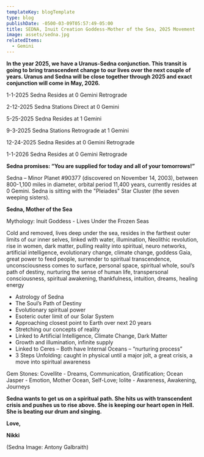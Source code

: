 ```yaml
---
templateKey: blogTemplate
type: blog
publishDate: -0500-03-09T05:57:49-05:00
title: SEDNA, Inuit Creation Goddess-Mother of the Sea, 2025 Movement
image: assets/sedna.jpg
relatedItems:
  - Gemini
---
```



**In the year 2025, we have a Uranus-Sedna conjunction. This transit is going to bring transcendent change to our lives over the next couple of years. Uranus and Sedna will be close together through 2025 and exact conjunction will come in May, 2026.**

1-1-2025        Sedna Resides at 0 Gemini Retrograde

2-12-2025      Sedna Stations Direct at 0 Gemini

5-25-2025      Sedna Resides at 1 Gemini

9-3-2025        Sedna Stations Retrograde at 1 Gemini

12-24-2025   Sedna Resides at 0 Gemini Retrograde

1-1-2026        Sedna Resides at 0 Gemini Retrograde

**Sedna promises: “You are supplied for today and all of your tomorrows!”**

Sedna – Minor Planet #90377 (discovered on November 14, 2003), between 800-1,100 miles in diameter, orbital period 11,400 years, currently resides at 0 Gemini. Sedna is sitting with the "Pleiades" Star Cluster (the seven weeping sisters).

**Sedna, Mother of the Sea**

Mythology: Inuit Goddess - Lives Under the Frozen Seas

Cold and removed, lives deep under the sea, resides in the farthest outer limits of our inner selves, linked with water, illumination, Neolithic revolution, rise in women, dark matter, pulling reality into spiritual, neuro networks, artificial intelligence, evolutionary change, climate change, goddess Gaia, great power to feed people, surrender to spiritual transcendence, unconsciousness comes to surface, personal space, spiritual whole, soul’s path of destiny, nurturing the sense of human life, transpersonal consciousness, spiritual awakening, thankfulness, intuition, dreams, healing energy

* Astrology of Sedna
* The Soul’s Path of Destiny
* Evolutionary spiritual power
* Esoteric outer limit of our Solar System
* Approaching closest point to Earth over next 20 years
* Stretching our concepts of reality
* Linked to Artificial Intelligence, Climate Change, Dark Matter
* Growth and illumination, infinite supply
* Linked to Ceres – Both have Internal Oceans – “nurturing process”
* 3 Steps Unfolding: caught in physical until a major jolt, a great crisis, a move into spiritual awareness

Gem Stones: Covellite - Dreams, Communication, Gratification; Ocean Jasper - Emotion, Mother Ocean, Self-Love; Iolite - Awareness, Awakening, Journeys

**Sedna wants to get us on a spiritual path.  She hits us with transcendent crisis and pushes us to rise above.  She is keeping our heart open in Hell.  She is beating our drum and singing.**

**Love,**

**Nikki**

(Sedna Image: Antony Galbraith)
